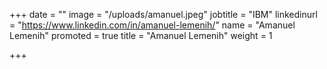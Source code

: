 +++
date = ""
image = "/uploads/amanuel.jpeg"
jobtitle = "IBM"
linkedinurl = "https://www.linkedin.com/in/amanuel-lemenih/"
name = "Amanuel Lemenih"
promoted = true
title = "Amanuel Lemenih"
weight = 1

+++
